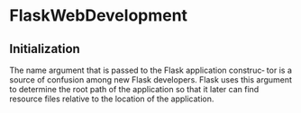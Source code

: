 # FlaskWebDevelopment
## Initialization

The name argument that is passed to the Flask application construc‐
tor is a source of confusion among new Flask developers. Flask uses
this argument to determine the root path of the application so that it
later can find resource files relative to the location of the application.


